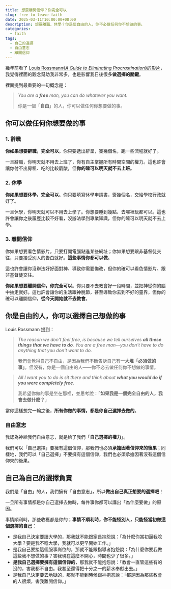 ```yaml
---
title: 想要離開信仰？你完全可以
slug: free-to-leave-faith
date: 2025-03-11T10:00:00+08:00
description: 想要離職、休學？你是個自由的人，你不必做任何你不想做的事。
categories:
  - faith
tags:
  - 自己的選擇
  - 自由意志
  - 離開信仰
---
```


幾年前看了 [Louis Rossmann《_A Guide to Eliminating Procrastination_》的影片](https://www.youtube.com/watch?v=9UwOdFzPTH4)，我覺得裡面的觀念幫助我非常多，也是影響我日後很多**做選擇的關鍵**。

裡面提到最重要的一句概念是：

> _You are a **free** man, you can do whatever you want._
>
> 你是一個「**自由**」的人，你可以做任何你想要做的事。

## 你可以做任何你想要做的事

### 1. 辭職

**你如果想要辭職，完全可以**。你只要遞出辭呈，簽幾個名，跑一些流程就好了。

一旦辭職，你明天就不用去上班了，你有自主掌握所有時間空間的權力。這也許會讓你付不出房租、吃的比較窮酸，但**你的確可以明天就不去上班**。

### 2. 休學

**你如果想要休學，完全可以**。你只要填寫休學申請書，簽幾個名，交給學校行政就好了。

一旦休學，你明天就可以不用去上學了。你想要睡到幾點、去哪裡玩都可以。這也許會讓你之後履歷比較不好看，沒辦法學到專業知識，但你的確可以明天就不去上學。

### 3. 離開信仰

你如果想要看色情影片，只要打開電腦點進某些網址；你如果想要跟非基督徒交往，只要接受別人的告白就好。**這些事情你都可以做**。

這也許會讓你沒辦法好好面對神、導致你需要悔改，但你的確可以看色情影片、跟非基督徒交往。

**你如果想要離開信仰，你完全可以**。你只要不去教會好一段時間，並把神從你的腦中抽走就好。這也許會讓你的生活跟神脫節，甚至導致你去到不好的靈界，但你的確可以離開信仰，**從今天開始就不去教會**。

## 你是自由的人，你可以選擇自己想做的事

Louis Rossmann 提到：

> _The reason we don't feel free, is because we tell ourselves **all these things that we have to do**. You are a free man—you don't have to do anything that you don't want to do._
>
> 我們會覺得自己不自由，是因為我們不斷告訴自己有**一大堆「必須做的事」**。但沒有，你是一個自由的人——你不必去做任何你不想做的事情。

> _All I want you to do is sit there and think about **what you would do if you were completely free**._
>
> 我希望你做的事是坐在那裡，並思考說：「**如果我是一個完全自由的人，我會去做什麼？**」

當你這樣想完一輪之後，**所有你做的事情，都是你自己選擇去做的**。

### 自由意志

我認為神給我們自由意志，就是給了我們「**自己選擇的權力**」。

我們可以「自己選擇」要擁有這個信仰，那我們也必須**承擔因著信仰來的後果**；同樣地，我們可以「自己選擇」不要擁有這個信仰，我們也必須承擔因著沒有這個信仰來的後果。

## 自己為自己的選擇負責

我們是「自由」的人，我們擁有「自由意志」，所以**做出自己真正想要的選擇吧**！

一旦所有事情都是你自己選擇去做時，每件事你都可以講出「為什麼要做」的原因。

事情順利時，那些收穫都是你的；**事情不順利時，你不能怪別人，只能怪當初做這個選擇的自己**：

- 是我自己決定要讀大學的，那我就不能跟家長抱怨說：「為什麼你當初逼我唸大學？要是我不唸大學，我就可以更早開始工作。」
- 是我自己要接這個服事崗位的，那就不能跟指導者抱怨說：「為什麼你要我做這些我不想做的事？害我現在這麼不開心，時間也少了很多。」
- **是我自己選擇要擁有這個信仰的**，那我就不能抱怨說：「教會一直管這些有的沒的，害我都不自由。我甚至還得把十分之一的薪水奉獻出去。」
- 是我自己決定要去地獄的，那就不能到時候跟神抱怨說：「都是因為那些教會的人很煩，害我離開信仰。」
